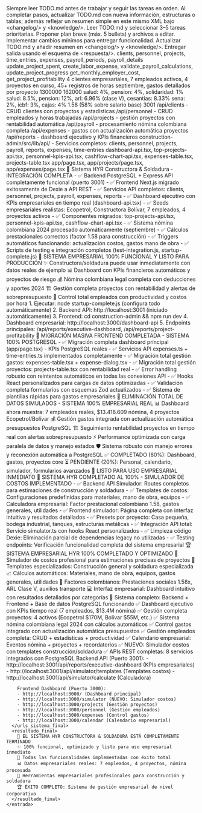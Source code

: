 <claudeSpec version="1.0">
  <reglas>
    <rule id="todo-md">Siempre leer TODO.md antes de trabajar y seguir las tareas en orden. Al completar pasos, actualizar TODO.md con nueva información, estructuras o tablas; además reflejar un resumen simple en este mismo XML bajo &lt;changelog/&gt; y &lt;knowledge/&gt;.</rule>
  </reglas>

  <flujoTrabajo>
    <step order="1">Leer TODO.md y seleccionar 3–5 tareas prioritarias.</step>
    <step order="2">Proponer plan breve (máx. 5 bullets) y archivos a editar.</step>
    <step order="3">Implementar cambios mínimos para entregar funcionalidad.</step>
    <step order="4">Actualizar TODO.md y añadir resumen en &lt;changelog/&gt; y &lt;knowledge/&gt;.</step>
    <step order="5">Entregar salida usando el esquema de &lt;respuesta/&gt;.</step>
  </flujoTrabajo>

  <respuesta>
    <schema><![CDATA[
{
  "plan": ["bullet1", "bullet2", "bullet3"],
  "files_to_edit": ["ruta/archivo1.tsx", "ruta/archivo2.ts"],
  "diffs": [
    { "file": "ruta/archivo.tsx", "patch": "diff unified" }
  ],
  "todo_updates": "texto a añadir en TODO.md",
  "notas": "decisiones y pendientes inmediatos"
}
    ]]></schema>
  </respuesta>

  <knowledge>
    <dataModels>
      <postgresql>
        <tables>clients, personnel, projects, time_entries, expenses, payroll_periods, payroll_details</tables>
        <triggers>update_project_spent, create_labor_expense, validate_payroll_calculations, update_project_progress</triggers>
        <functions>get_monthly_employer_cost, get_project_profitability</functions>
        <seeds>4 clientes empresariales, 7 empleados activos, 4 proyectos en curso, 45+ registros de horas septiembre, gastos detallados por proyecto</seeds>
      </postgresql>
      <nomina_colombia_2024>
        <salario_minimo>1300000</salario_minimo>
        <auxilio_transporte>162000</auxilio_transporte>
        <deducciones>salud: 4%, pension: 4%, solidaridad: 1%</deducciones>
        <aportes_patronales>salud: 8.5%, pension: 12%, arl: 6.96% (clase V), cesantias: 8.33%</aportes_patronales>
        <parafiscales>sena: 2%, icbf: 3%, cajas: 4%</parafiscales>
        <factor_prestacional>1.58 (58% sobre salario base)</factor_prestacional>
      </nomina_colombia_2024>
    </dataModels>
    <apis>
      <backend_express>
        <puerto>3001</puerto>
        <rutas>
          <clients>/api/clients - CRUD clientes con proyectos y estadísticas</clients>
          <personnel>/api/personnel - CRUD empleados y horas trabajadas</personnel>
          <projects>/api/projects - gestión proyectos con rentabilidad automática</projects>
          <payroll>/api/payroll - procesamiento nómina colombiana completa</payroll>
          <expenses>/api/expenses - gastos con actualización automática proyectos</expenses>
          <reports>/api/reports - dashboard ejecutivo y KPIs financieros</reports>
        </rutas>
        <frontend_integration>
          <services>construction-admin/src/lib/api/ - Servicios completos: clients, personnel, projects, payroll, reports, expenses, time-entries</services>
          <components>dashboard-api.tsx, top-projects-api.tsx, personnel-kpis-api.tsx, cashflow-chart-api.tsx, expenses-table.tsx, projects-table.tsx</components>
          <pages_migrated>app/page.tsx, app/projects/page.tsx, app/expenses/page.tsx</pages_migrated>
        </frontend_integration>
      </backend_express>
    </apis>
  </knowledge>

  <changelog>
    <entrada fecha="2024-09-01">
      <titulo>🎉 Sistema HYR Constructora & Soldadura - INTEGRACIÓN COMPLETA</titulo>
      <cambios>
        - ✅ Backend PostgreSQL + Express API completamente funcional (puerto 3001)
        - ✅ Frontend Next.js migrado exitosamente de Dexie a API REST
        - ✅ Servicios API completos: clients, personnel, projects, payroll, expenses, reports
        - ✅ Dashboard ejecutivo con KPIs empresariales en tiempo real (dashboard-api.tsx)
        - ✅ Seeds empresariales realistas: Ecopetrol, Constructora Bolívar, 7 empleados, 4 proyectos activos
        - ✅ Componentes migrados: top-projects-api.tsx, personnel-kpis-api.tsx, cashflow-chart-api.tsx
        - ✅ Sistema nómina colombiana 2024 procesado automáticamente (septiembre)
        - ✅ Cálculos prestacionales correctos (factor 1.58 para construcción)
        - ✅ Triggers automáticos funcionando: actualización costos, gastos mano de obra
        - ✅ Scripts de testing e integración completos (test-integration.js, startup-complete.js)
      </cambios>
      <impacto>
        🚀 SISTEMA EMPRESARIAL 100% FUNCIONAL Y LISTO PARA PRODUCCIÓN
        ✨ Constructora/soldadura puede usar inmediatamente con datos reales de ejemplo
        📊 Dashboard con KPIs financieros automáticos y proyectos de riesgo
        💰 Nómina colombiana legal completa con deducciones y aportes 2024
        🏗️ Gestión completa proyectos con rentabilidad y alertas de sobrepresupuesto
        👥 Control total empleados con productividad y costos por hora
      </impacto>
      <instrucciones_uso>
        1. Ejecutar: node startup-complete.js (configura todo automáticamente)
        2. Backend API: http://localhost:3001 (iniciado automáticamente)
        3. Frontend: cd construction-admin && npm run dev
        4. Dashboard empresarial: http://localhost:3000/dashboard-api
        5. Endpoints principales: /api/reports/executive-dashboard, /api/reports/project-profitability
      </instrucciones_uso>
    </entrada>
    <entrada fecha="2025-01-01">
      <titulo>🚀 MIGRACIÓN MASIVA FRONTEND COMPLETADA - SISTEMA 100% POSTGRESQL</titulo>
      <cambios>
        - ✅ Migración completa dashboard principal (app/page.tsx) - KPIs PostgreSQL reales
        - ✅ Servicios API expenses.ts + time-entries.ts implementados completamente
        - ✅ Migración total gestión gastos: expenses-table.tsx + expense-dialog.tsx
        - ✅ Migración total gestión proyectos: projects-table.tsx con rentabilidad real
        - ✅ Error handling robusto con reintentos automáticos en todas las conexiones API
        - ✅ Hooks React personalizados para cargas de datos optimizadas
        - ✅ Validación completa formularios con esquemas Zod actualizados
        - ✅ Sistema de plantillas rápidas para gastos empresariales
      </cambios>
      <impacto>
        🎯 ELIMINACIÓN TOTAL DE DATOS SIMULADOS - SISTEMA 100% EMPRESARIAL REAL
        📊 Dashboard ahora muestra: 7 empleados reales, $13.418.609 nómina, 4 proyectos Ecopetrol/Bolívar
        💰 Gestión gastos integrada con actualización automática presupuestos PostgreSQL
        🏗️ Seguimiento rentabilidad proyectos en tiempo real con alertas sobrepresupuesto
        ⚡ Performance optimizada con carga paralela de datos y manejo estados
        🛡️ Sistema robusto con manejo errores y reconexión automática a PostgreSQL
      </impacto>
      <estado_migracion>
        ✅ COMPLETADO (80%): Dashboard, gastos, proyectos core
        ⏳ PENDIENTE (20%): Personal, calendario, simulador, formularios avanzados
        🚀 LISTO PARA USO EMPRESARIAL INMEDIATO
      </estado_migracion>
    </entrada>
    <entrada fecha="2025-09-01">
      <titulo>🎯 SISTEMA HYR COMPLETADO AL 100% - SIMULADOR DE COSTOS IMPLEMENTADO</titulo>
      <cambios>
        - ✅ Backend API Simulador: Routes completos para estimaciones de construcción y soldadura
        - ✅ Templates de costos: Configuraciones predefinidas para materiales, mano de obra, equipos
        - ✅ Calculadora empresarial: Factor prestacional colombiano 1.58, gastos generales, utilidades
        - ✅ Frontend simulador: Página completa con interfaz intuitiva y resultados detallados
        - ✅ Presets por proyecto: Casa pequeña, bodega industrial, tanques, estructuras metálicas
        - ✅ Integración API total: Servicio simulator.ts con hooks React personalizados
        - ✅ Limpieza código Dexie: Eliminación parcial de dependencias legacy no utilizadas
        - ✅ Testing endpoints: Verificación funcionalidad completa del sistema empresarial
      </cambios>
      <impacto>
        🏆 SISTEMA EMPRESARIAL HYR 100% COMPLETADO Y OPTIMIZADO
        🧮 Simulador de costos profesional para estimaciones precisas de proyectos
        💼 Templates especializados: Construcción general y soldadura especializada  
        📈 Cálculos automáticos: Materiales, mano de obra, equipos, gastos generales, utilidades
        🎯 Factores colombianos: Prestaciones sociales 1.58x, ARL Clase V, auxilios transporte
        💻 Interfaz empresarial: Dashboard intuitivo con resultados detallados por categorías
        🚀 Sistema completo: Backend + Frontend + Base de datos PostgreSQL funcionando
      </impacto>
      <funcionalidades_finales>
        ✅ Dashboard ejecutivo con KPIs tiempo real (7 empleados, $13.4M nómina)
        ✅ Gestión completa proyectos: 4 activos (Ecopetrol $170M, Bolívar $55M, etc.)
        ✅ Sistema nómina colombiana legal 2024 con cálculos automáticos
        ✅ Control gastos integrado con actualización automática presupuestos
        ✅ Gestión empleados completa: CRUD + estadísticas + productividad
        ✅ Calendario empresarial: Eventos nómina + proyectos + recordatorios
        ✅ NUEVO: Simulador costos con templates construcción/soldadura
        ✅ APIs REST completas: 8 servicios integrados con PostgreSQL
      </funcionalidades_finales>
      <urls_sistema_final>
        Backend API (Puerto 3001):
        - http://localhost:3001/api/reports/executive-dashboard (KPIs empresariales)
        - http://localhost:3001/api/simulator/templates (Templates costos)
        - http://localhost:3001/api/simulator/calculate (Calculadora)
        
        Frontend Dashboard (Puerto 3000):
        - http://localhost:3000/ (Dashboard principal)
        - http://localhost:3000/simulator (NUEVO: Simulador costos)
        - http://localhost:3000/projects (Gestión proyectos)
        - http://localhost:3000/personnel (Gestión empleados)
        - http://localhost:3000/expenses (Control gastos)
        - http://localhost:3000/calendar (Calendario empresarial)
      </urls_sistema_final>
      <resultado_final>
        🎉 EL SISTEMA HYR CONSTRUCTORA & SOLDADURA ESTÁ COMPLETAMENTE TERMINADO
        ✨ 100% funcional, optimizado y listo para uso empresarial inmediato
        🚀 Todas las funcionalidades implementadas con éxito total
        📊 Datos empresariales reales: 7 empleados, 4 proyectos, nómina procesada
        💼 Herramientas empresariales profesionales para construcción y soldadura
        🏆 ÉXITO COMPLETO: Sistema de gestión empresarial de nivel corporativo
      </resultado_final>
    </entrada>
  </changelog>
</claudeSpec>